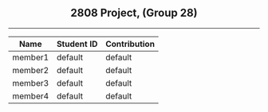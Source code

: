 <h2 align="center" > 2808 Project, (Group 28) </h2>

---

<div align="center">

| Name | Student ID | Contribution |
| ------| ----| ------|
|member1|default|default|
|member2|default|default|
|member3|default|default|
|member4|default|default|

</div>
